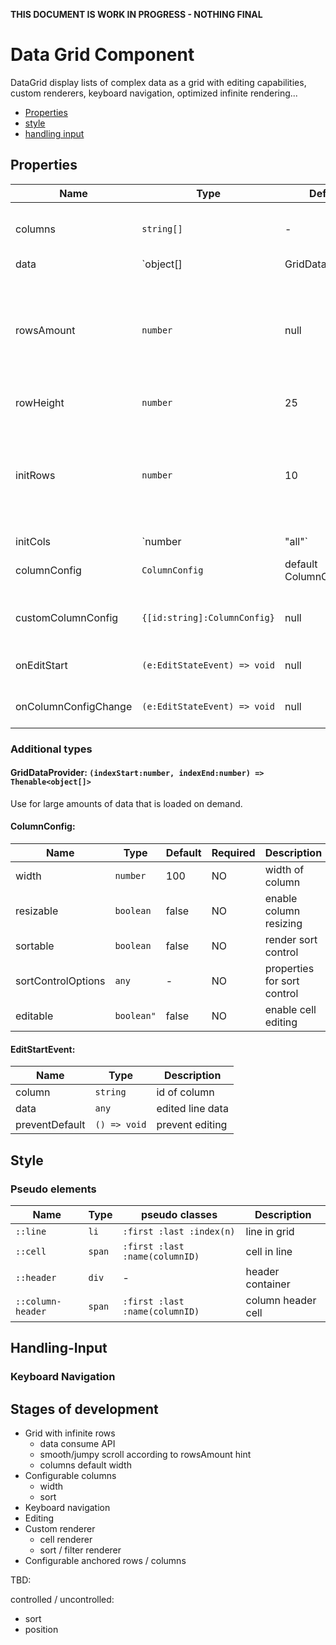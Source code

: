 **THIS DOCUMENT IS WORK IN PROGRESS - NOTHING FINAL**

# Data Grid Component

DataGrid display lists of complex data as a grid with editing capabilities, custom renderers, keyboard navigation, optimized infinite rendering...

* [Properties](#properties)
* [style](#style)
* [handling input](#Handling-Input)

## Properties

| Name | Type | Default | Required | Description |
| -- | -- | -- | -- | -- |
| columns | `string[]` | - | YES | column list filter and order to display |
| data | `object[] | GridDataProvider` | - | YES | list of data to display or data provider for dynamic lists |
| rowsAmount | `number` | null | NO | number of data items hint for better position indication of dynamic data (scroll / pagination?) |
| rowHeight | `number` | 25 | NO | height of row in pixels |
| initRows | `number` | 10 | NO | amount of rows to render before measuring is possible (first render & server render) |
| initCols | `number | "all"` | all | NO | amount of cols to render before measuring is possible (first render & server render) |
| columnConfig | `ColumnConfig` | default ColumnConfig | NO | default column configuration |
| customColumnConfig | `{[id:string]:ColumnConfig}` | null | NO | optional configuration for each column |
| onEditStart | `(e:EditStateEvent) => void` | null | NO | callback when cell edit start |
| onColumnConfigChange | `(e:EditStateEvent) => void` | null | NO | callback when cell edit start |


### Additional types

#### GridDataProvider: `(indexStart:number, indexEnd:number) => Thenable<object[]>`
Use for large amounts of data that is loaded on demand.

#### ColumnConfig:

| Name | Type | Default | Required | Description |
| -- | -- | -- | -- | -- |
| width | `number` | 100 | NO | width of column |
| resizable | `boolean` | false | NO | enable column resizing |
| sortable | `boolean` | false | NO | render sort control |
| sortControlOptions | `any` | - | NO | properties for sort control |
| editable | `boolean"` | false | NO | enable cell editing  |

#### EditStartEvent:

| Name | Type | Description |
| -- | -- | -- |
| column | `string` | id of column |
| data | `any` | edited line data |
| preventDefault | `() => void` | prevent editing |

## Style

### Pseudo elements

| Name | Type | pseudo classes | Description |
| -- | -- | -- | -- |
| `::line` | `li` | `:first :last :index(n)` | line in grid |
| `::cell` | `span` | `:first :last :name(columnID)` | cell in line |
| `::header` | `div` | - | header container |
| `::column-header` | `span` | `:first :last :name(columnID)` | column header cell |

## Handling-Input

### Keyboard Navigation

## Stages of development

* Grid with infinite rows
    * data consume API
    * smooth/jumpy scroll according to rowsAmount hint
    * columns default width
* Configurable columns
    * width
    * sort
* Keyboard navigation
* Editing
* Custom renderer
    * cell renderer
    * sort / filter renderer
* Configurable anchored rows / columns


TBD:

controlled / uncontrolled:
 * sort
 * position
